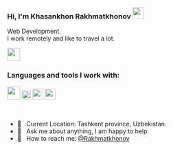 ### Hi, I'm  Khasankhon Rakhmatkhonov <img src="https://media.giphy.com/media/hvRJCLFzcasrR4ia7z/giphy.gif" width="27px">
Web Development. <br/>
I work remotely and like to travel a lot.

<a href="https://t.me/Rahmatxonov_ID13785">
<img src="https://logodownload.org/wp-content/uploads/2017/11/telegram-logo-0-2.png" height="30px">
</a>

<br/>

### Languages and tools I work with:

<code><img src="https://upload.wikimedia.org/wikipedia/commons/thumb/6/61/HTML5_logo_and_wordmark.svg/512px-HTML5_logo_and_wordmark.svg.png" width="30px"></code>
<code><img src="https://upload.wikimedia.org/wikipedia/commons/thumb/d/d5/CSS3_logo_and_wordmark.svg/1200px-CSS3_logo_and_wordmark.svg.png" width="21px"></code>
<code><img src="https://upload.wikimedia.org/wikipedia/commons/thumb/9/96/Sass_Logo_Color.svg/1280px-Sass_Logo_Color.svg.png" width="25px"></code>
<code><img src="https://upload.wikimedia.org/wikipedia/commons/thumb/b/b2/Bootstrap_logo.svg/1200px-Bootstrap_logo.svg.png" width="25px"></code>

<br/>

- 📍 &nbsp; Current Location: Tashkent province, Uzbekistan.
- 📝 &nbsp; Ask me about anything, I am happy to help.
- 📨 &nbsp; How to reach me: [@Rakhmatkhonov](https://instagram.com/rahmatxonov1001/)
